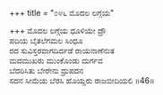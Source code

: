 +++
title = "೦೪೬ ಮೊದಲ ಲಗ್ಗೆಯ"

+++
ಮೊದಲ ಲಗ್ಗೆಯ ಧೂಳಿಯೇ ದ್ರೌ  
ಪದಿಯ ಬೈತಲೆಗಮಲ ಸಿಂಧೂ  
ರದ ಸುವಿಸ್ತರವಾಗದಿರ್ದಡೆ ರಾಯನಾಣೆನುತ   
ಮದಮುಖರು ಮುಂಕೊಂಡು ದುರ್ಗವ  
ಬೆದರಿಸಿತು ಬೇರೇನು ದ್ರುಪದನ      
ಸದನ ಸೀಮೆಯ ಬೆರಸಿ ಹೊಯ್ದರು ರಾಜಬೀದಿಯಲಿ     ॥46॥